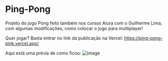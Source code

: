 # Ping-Pong
Projeto do jogo Pong feito também nos cursos Alura com o Guilherme Lima, com algumas modificações, como colocar o jogo para multiplayer!

Quer jogar? Basta entrar no link da publicação na Vercel: https://ping-pong-pink.vercel.app/

Aqui está uma prévia de como ficou: ![image](https://user-images.githubusercontent.com/123435999/217988706-0866b34a-9534-4371-b8ae-db6eb456a429.png)

